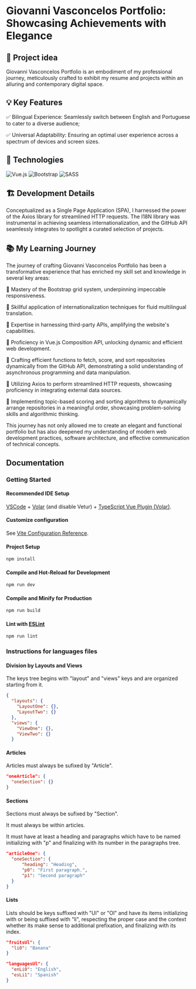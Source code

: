 # Giovanni Vasconcelos Portfolio: Showcasing Achievements with Elegance

## 📌 Project idea

Giovanni Vasconcelos Portfolio is an embodiment of my professional journey, meticulously crafted to exhibit my resume and projects within an alluring and contemporary digital space.

## 💡 Key Features

✅ Bilingual Experience: Seamlessly switch between English and Portuguese to cater to a diverse audience;

✅ Universal Adaptability: Ensuring an optimal user experience across a spectrum of devices and screen sizes.

## 🔧 Technologies

![Vue.js](https://img.shields.io/badge/vuejs-%2335495e.svg?style=for-the-badge&logo=vuedotjs&logoColor=%234FC08D)
![Bootstrap](https://img.shields.io/badge/bootstrap-%23563D7C.svg?style=for-the-badge&logo=bootstrap&logoColor=white)
![SASS](https://img.shields.io/badge/SASS-hotpink.svg?style=for-the-badge&logo=SASS&logoColor=white)

## 🏗️ Development Details

Conceptualized as a Single Page Application (SPA), I harnessed the power of the Axios library for streamlined HTTP requests. The I18N library was instrumental in achieving seamless internationalization, and the GitHub API seamlessly integrates to spotlight a curated selection of projects.

## 📚 My Learning Journey

The journey of crafting Giovanni Vasconcelos Portfolio has been a transformative experience that has enriched my skill set and knowledge in several key areas:

📌 Mastery of the Bootstrap grid system, underpinning impeccable responsiveness.

📌 Skillful application of internationalization techniques for fluid multilingual translation.

📌 Expertise in harnessing third-party APIs, amplifying the website's capabilities.

📌 Proficiency in Vue.js Composition API, unlocking dynamic and efficient web development.

📌 Crafting efficient functions to fetch, score, and sort repositories dynamically from the GitHub API, demonstrating a solid understanding of asynchronous programming and data manipulation.

📌 Utilizing Axios to perform streamlined HTTP requests, showcasing proficiency in integrating external data sources.

📌 Implementing topic-based scoring and sorting algorithms to dynamically arrange repositories in a meaningful order, showcasing problem-solving skills and algorithmic thinking.

This journey has not only allowed me to create an elegant and functional portfolio but has also deepened my understanding of modern web development practices, software architecture, and effective communication of technical concepts.

## Documentation

### Getting Started

#### Recommended IDE Setup

[VSCode](https://code.visualstudio.com/) + [Volar](https://marketplace.visualstudio.com/items?itemName=Vue.volar) (and disable Vetur) + [TypeScript Vue Plugin (Volar)](https://marketplace.visualstudio.com/items?itemName=Vue.vscode-typescript-vue-plugin).

#### Customize configuration

See [Vite Configuration Reference](https://vitejs.dev/config/).

#### Project Setup

```sh
npm install
```

#### Compile and Hot-Reload for Development

```sh
npm run dev
```

#### Compile and Minify for Production

```sh
npm run build
```

#### Lint with [ESLint](https://eslint.org/)

```sh
npm run lint
```

### Instructions for languages files

#### Division by Layouts and Views

The keys tree begins with "layout" and "views" keys and are organized starting from it.

```json
{
  "layouts": {
    "LayoutOne": {},
    "LayoutTwo": {}
  },
  "views": {
    "ViewOne": {},
    "ViewTwo": {}
  }
```

#### Articles

Articles must always be sufixed by "Article".

```json
"oneArticle": {
  "oneSection": {}
}

```
#### Sections

Sections must always be sufixed by "Section".

It must always be within articles.

It must have at least a heading and paragraphs which have to be named initializing with "p" and finalizing with its number in the paragraphs tree.

```json
"articleOne": {
  "oneSection": {
      "heading": "Heading",
      "p0": "First paragraph.",
      "p1": "Second paragraph"
  }
}
```

#### Lists

Lists should be keys suffixed with "Ul" or "Ol" and have its items initializing with or being suffixed with "li", respecting the proper case and the context whether its make sense to additional prefixation, and finalizing with its index.

```json
"fruitsUl": {
  "li0": "Banana"
}

"languagesUl": {
  "enLi0": "English",
  "esLi1": "Spanish"
}
```